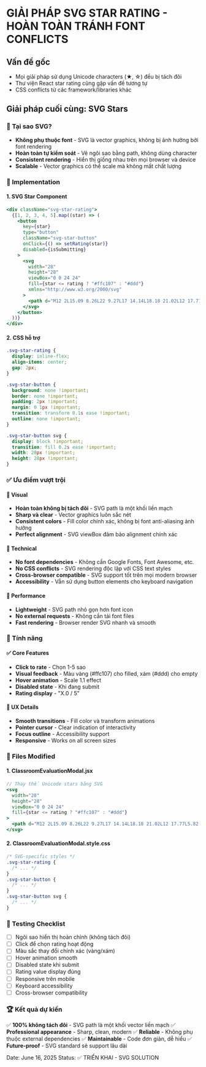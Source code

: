 # GIẢI PHÁP SVG STAR RATING - HOÀN TOÀN TRÁNH FONT CONFLICTS

## Vấn đề gốc

- Mọi giải pháp sử dụng Unicode characters (★, ☆) đều bị tách đôi
- Thư viện React star rating cũng gặp vấn đề tương tự
- CSS conflicts từ các framework/libraries khác

## Giải pháp cuối cùng: SVG Stars

### 🎯 Tại sao SVG?

- **Không phụ thuộc font** - SVG là vector graphics, không bị ảnh hưởng bởi font rendering
- **Hoàn toàn tự kiểm soát** - Vẽ ngôi sao bằng path, không dùng character
- **Consistent rendering** - Hiển thị giống nhau trên mọi browser và device
- **Scalable** - Vector graphics có thể scale mà không mất chất lượng

### 🌟 Implementation

#### 1. SVG Star Component

```jsx
<div className="svg-star-rating">
  {[1, 2, 3, 4, 5].map((star) => (
    <button
      key={star}
      type="button"
      className="svg-star-button"
      onClick={() => setRating(star)}
      disabled={isSubmitting}
    >
      <svg
        width="28"
        height="28"
        viewBox="0 0 24 24"
        fill={star <= rating ? "#ffc107" : "#ddd"}
        xmlns="http://www.w3.org/2000/svg"
      >
        <path d="M12 2L15.09 8.26L22 9.27L17 14.14L18.18 21.02L12 17.77L5.82 21.02L7 14.14L2 9.27L8.91 8.26L12 2Z" />
      </svg>
    </button>
  ))}
</div>
```

#### 2. CSS hỗ trợ

```css
.svg-star-rating {
  display: inline-flex;
  align-items: center;
  gap: 2px;
}

.svg-star-button {
  background: none !important;
  border: none !important;
  padding: 2px !important;
  margin: 0 1px !important;
  transition: transform 0.1s ease !important;
  outline: none !important;
}

.svg-star-button svg {
  display: block !important;
  transition: fill 0.2s ease !important;
  width: 28px !important;
  height: 28px !important;
}
```

### ✅ Ưu điểm vượt trội

#### 🎨 Visual

- **Hoàn toàn không bị tách đôi** - SVG path là một khối liền mạch
- **Sharp và clear** - Vector graphics luôn sắc nét
- **Consistent colors** - Fill color chính xác, không bị font anti-aliasing ảnh hưởng
- **Perfect alignment** - SVG viewBox đảm bảo alignment chính xác

#### 🔧 Technical

- **No font dependencies** - Không cần Google Fonts, Font Awesome, etc.
- **No CSS conflicts** - SVG rendering độc lập với CSS text styles
- **Cross-browser compatible** - SVG support tốt trên mọi modern browser
- **Accessibility** - Vẫn sử dụng button elements cho keyboard navigation

#### 🚀 Performance

- **Lightweight** - SVG path nhỏ gọn hơn font icon
- **No external requests** - Không cần tải font files
- **Fast rendering** - Browser render SVG nhanh và smooth

### 🎯 Tính năng

#### ✅ Core Features

- **Click to rate** - Chọn 1-5 sao
- **Visual feedback** - Màu vàng (#ffc107) cho filled, xám (#ddd) cho empty
- **Hover animation** - Scale 1.1 effect
- **Disabled state** - Khi đang submit
- **Rating display** - "X.0 / 5"

#### 🎨 UX Details

- **Smooth transitions** - Fill color và transform animations
- **Pointer cursor** - Clear indication of interactivity
- **Focus outline** - Accessibility support
- **Responsive** - Works on all screen sizes

### 📁 Files Modified

#### 1. ClassroomEvaluationModal.jsx

```jsx
// Thay thế Unicode stars bằng SVG
<svg
  width="28"
  height="28"
  viewBox="0 0 24 24"
  fill={star <= rating ? "#ffc107" : "#ddd"}
>
  <path d="M12 2L15.09 8.26L22 9.27L17 14.14L18.18 21.02L12 17.77L5.82 21.02L7 14.14L2 9.27L8.91 8.26L12 2Z" />
</svg>
```

#### 2. ClassroomEvaluationModal.style.css

```css
/* SVG-specific styles */
.svg-star-rating {
  /* ... */
}
.svg-star-button {
  /* ... */
}
.svg-star-button svg {
  /* ... */
}
```

### 🧪 Testing Checklist

- [ ] Ngôi sao hiển thị hoàn chỉnh (không tách đôi)
- [ ] Click để chọn rating hoạt động
- [ ] Màu sắc thay đổi chính xác (vàng/xám)
- [ ] Hover animation smooth
- [ ] Disabled state khi submit
- [ ] Rating value display đúng
- [ ] Responsive trên mobile
- [ ] Keyboard accessibility
- [ ] Cross-browser compatibility

### 🏆 Kết quả dự kiến

✅ **100% không tách đôi** - SVG path là một khối vector liền mạch
✅ **Professional appearance** - Sharp, clean, modern
✅ **Reliable** - Không phụ thuộc external dependencies
✅ **Maintainable** - Code đơn giản, dễ hiểu
✅ **Future-proof** - SVG standard sẽ support lâu dài

Date: June 16, 2025
Status: ✅ TRIỂN KHAI - SVG SOLUTION
